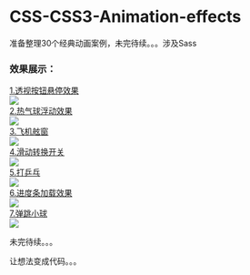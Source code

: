 # CSS-CSS3-Animation-effects
准备整理30个经典动画案例，未完待续。。。涉及Sass
### 效果展示：  
[1.透视按钮悬停效果](https://github.com/SUNNERCMS/CSS-CSS3-Animation-effects/tree/master/1.Perspective%20button%20hover%20effect)  
![](https://github.com/SUNNERCMS/CSS-CSS3-Animation-effects/blob/master/animation-gif/1.%E9%80%8F%E8%A7%86%E6%8C%89%E9%92%AE%E6%82%AC%E5%81%9C%E6%95%88%E6%9E%9C.gif)   
[2.热气球浮动效果](https://github.com/SUNNERCMS/CSS-CSS3-Animation-effects/blob/master/2.hot-air%20balloon/hot-air%20balloon.md)  
![](https://github.com/SUNNERCMS/CSS-CSS3-Animation-effects/blob/master/animation-gif/2%E7%83%AD%E6%B0%94%E7%90%83.gif)  
[3.飞机舷窗](https://github.com/SUNNERCMS/CSS-CSS3-Animation-effects/blob/master/3.Airplane%20window%20toggle/readme.md)  
![](https://github.com/SUNNERCMS/CSS-CSS3-Animation-effects/blob/master/animation-gif/3.airplane%20window%20toggle.gif)  
[4.滑动转换开关](https://github.com/SUNNERCMS/CSS-CSS3-Animation-effects/tree/master/4.Sleek%20sliding%20toggle%20checkbox)  
![](https://github.com/SUNNERCMS/CSS-CSS3-Animation-effects/blob/master/animation-gif/4.%E6%BB%91%E5%8A%A8%E5%88%87%E6%8D%A2%E5%BC%80%E5%85%B3.gif)  
[5.打乒乓](https://github.com/SUNNERCMS/CSS-CSS3-Animation-effects/tree/master/5.PingPong%20animation)  
![](https://github.com/SUNNERCMS/CSS-CSS3-Animation-effects/blob/master/animation-gif/5.%E4%B9%92%E4%B9%93.gif)  
[6.进度条加载效果](https://github.com/SUNNERCMS/CSS-CSS3-Animation-effects/blob/master/6.Load%20progress%20bar/readme.md)   
![](https://github.com/SUNNERCMS/CSS-CSS3-Animation-effects/blob/master/animation-gif/6.%E5%8A%A0%E8%BD%BD%E8%BF%9B%E5%BA%A6%E6%9D%A1.gif)   
[7.弹跳小球](https://github.com/SUNNERCMS/CSS-CSS3-Animation-effects/blob/master/7.bouncing%20ball/readme.md)  
![](https://github.com/SUNNERCMS/CSS-CSS3-Animation-effects/blob/master/animation-gif/7.bouncing.gif)  


未完待续。。。

让想法变成代码。。。
